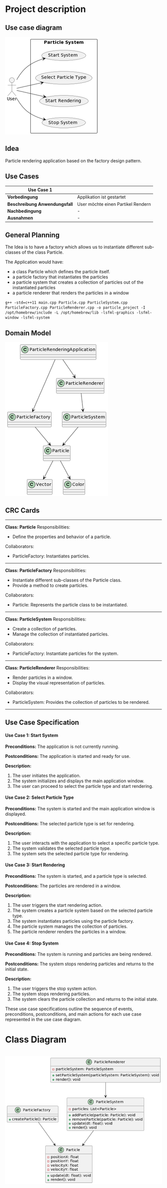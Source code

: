 # Project description

## Use case diagram

![](use_case_diagram.png)

## Idea

Particle rendering application based on the factory design pattern.

## Use Cases

| **Use Case 1**                  |                             |
|---------------------------------|-----------------------------|
| **Vorbedingung**                | Applikation ist gestartet   |
| **Beschreibung Anwendungsfall** | User möchte einen Partikel Rendern |
| **Nachbedingung**               | -                           |
| **Ausnahmen**                   | -                           |

## General Planning

The Idea is to have a factory which allows us to instantiate different sub-classes of the class Particle. 

The Application would have:
- a class Particle which defines the particle itself.
- a particle factory that instantiates the particles
- a particle system that creates a collection of particles out of the instantiated particles
- a particle renderer that renders the particles in a window

```
g++ -std=c++11 main.cpp Particle.cpp ParticleSystem.cpp ParticleFactory.cpp ParticleRenderer.cpp -o particle_project -I /opt/homebrew/include -L /opt/homebrew/lib -lsfml-graphics -lsfml-window -lsfml-system
```

## Domain Model

![](domain_model.png)

## CRC Cards

___________________

**Class: Particle** Responsibilities:

- Define the properties and behavior of a particle.

Collaborators:

- ParticleFactory: Instantiates particles.

________________

**Class: ParticleFactory** Responsibilities:

- Instantiate different sub-classes of the Particle class.
- Provide a method to create particles.

Collaborators:

- Particle: Represents the particle class to be instantiated.

_________________

**Class: ParticleSystem** Responsibilities:

- Create a collection of particles.
- Manage the collection of instantiated particles.

Collaborators:

- ParticleFactory: Instantiate particles for the system.

________________

**Class: ParticleRenderer** Responsibilities:

- Render particles in a window.
- Display the visual representation of particles.

Collaborators:

- ParticleSystem: Provides the collection of particles to be rendered.

_____________

## Use Case Specification

#### **Use Case 1: Start System**

**Preconditions:** The application is not currently running.

**Postconditions:** The application is started and ready for use.

**Description:**

1. The user initiates the application.
2. The system initializes and displays the main application window.
3. The user can proceed to select the particle type and start rendering.

#### **Use Case 2: Select Particle Type**

**Preconditions:** The system is started and the main application window is displayed.

**Postconditions:** The selected particle type is set for rendering.

**Description:**

1. The user interacts with the application to select a specific particle type.
2. The system validates the selected particle type.
3. The system sets the selected particle type for rendering.

#### **Use Case 3: Start Rendering**

**Preconditions:** The system is started, and a particle type is selected.

**Postconditions:** The particles are rendered in a window.

**Description:**

1. The user triggers the start rendering action.
2. The system creates a particle system based on the selected particle type.
3. The system instantiates particles using the particle factory.
4. The particle system manages the collection of particles.
5. The particle renderer renders the particles in a window.

#### **Use Case 4: Stop System**

**Preconditions:** The system is running and particles are being rendered.

**Postconditions:** The system stops rendering particles and returns to the initial state.

**Description:**

1. The user triggers the stop system action.
2. The system stops rendering particles.
3. The system clears the particle collection and returns to the initial state.

These use case specifications outline the sequence of events, preconditions, postconditions, and main actions for each use case represented in the use case diagram.

# Class Diagram
                       
![](class_diagram_uml.png)